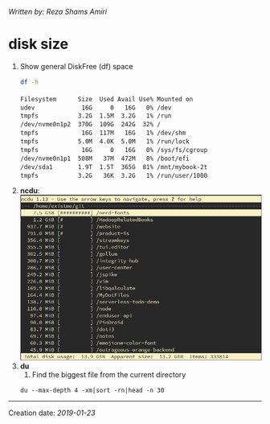 _Written by: Reza Shams Amiri_
# disk size

1. Show general DiskFree (df) space   
    ``` sh
    df -h

    Filesystem      Size  Used Avail Use% Mounted on
    udev             16G     0   16G   0% /dev
    tmpfs           3.2G  1.5M  3.2G   1% /run
    /dev/nvme0n1p2  370G  109G  242G  32% /
    tmpfs            16G  117M   16G   1% /dev/shm
    tmpfs           5.0M  4.0K  5.0M   1% /run/lock
    tmpfs            16G     0   16G   0% /sys/fs/cgroup
    /dev/nvme0n1p1  508M   37M  472M   8% /boot/efi
    /dev/sda1       1.9T  1.5T  365G  81% /mnt/mybook-2t
    tmpfs           3.2G   36K  3.2G   1% /run/user/1000
    ```
2. **ncdu**:   
    ![ncdu.png](/img/unix/ncdu.png)
3. **du**   
    1. Find the biggest file from the current directory   
    ```
    du --max-depth 4 -xm|sort -rn|head -n 30
    ```
* * *
Creation date: _2019-01-23_
